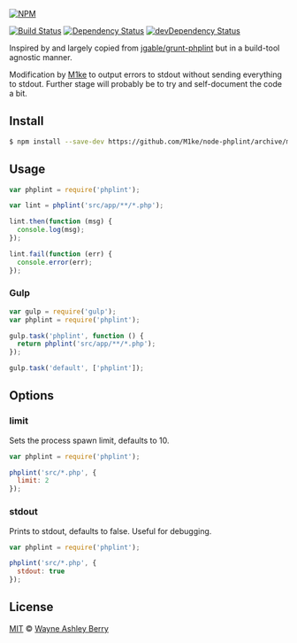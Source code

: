 [![NPM](https://nodei.co/npm/phplint.png?downloads=true&stars=true)](https://nodei.co/npm/phplint/)

[![Build Status](https://travis-ci.org/wayneashleyberry/node-phplint.svg)](https://travis-ci.org/wayneashleyberry/node-phplint)
[![Dependency Status](https://david-dm.org/wayneashleyberry/node-phplint/status.png?theme=shields.io)](https://david-dm.org/wayneashleyberry/node-phplint#info=dependencies)
[![devDependency Status](https://david-dm.org/wayneashleyberry/node-phplint/dev-status.png?theme=shields.io)](https://david-dm.org/wayneashleyberry/node-phplint#info=devDependencies)

Inspired by and largely copied from [jgable/grunt-phplint](https://github.com/jgable/grunt-phplint) but in a build-tool agnostic manner.

Modification by [M1ke](http://twitter.com/m1ke) to output errors to stdout without sending everything to stdout. Further stage will probably be to try and self-document the code a bit.

## Install

```sh
$ npm install --save-dev https://github.com/M1ke/node-phplint/archive/master.tar.gz
```

## Usage

```js
var phplint = require('phplint');

var lint = phplint('src/app/**/*.php');

lint.then(function (msg) {
  console.log(msg);
});

lint.fail(function (err) {
  console.error(err);
});
```

### Gulp

```js
var gulp = require('gulp');
var phplint = require('phplint');

gulp.task('phplint', function () {
  return phplint('src/app/**/*.php');
});

gulp.task('default', ['phplint']);
```

## Options

### limit

Sets the process spawn limit, defaults to 10.

```js
var phplint = require('phplint');

phplint('src/*.php', {
  limit: 2
});
```

### stdout

Prints to stdout, defaults to false. Useful for debugging.

```js
var phplint = require('phplint');

phplint('src/*.php', {
  stdout: true
});
```

## License

[MIT](http://opensource.org/licenses/MIT) © [Wayne Ashley Berry](https://twitter.com/waynethebrain)
